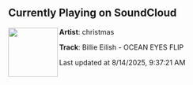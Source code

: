 ## Currently Playing on SoundCloud

[<img align="left" width="100" src="https://i1.sndcdn.com/artworks-hdcOivcIQK3Oj95z-6m6BZw-t500x500.png">](https://soundcloud.com/christmasglasses/billie-eilish-ocean-eyes-flip)

**Artist**: christmas 

**Track**: Billie Eilish - OCEAN EYES FLIP

Last updated at 8/14/2025, 9:37:21 AM
